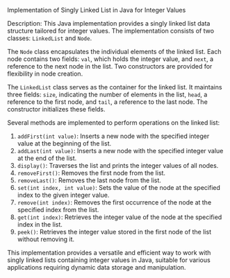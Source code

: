 Implementation of Singly Linked List in Java for Integer Values

Description:
This Java implementation provides a singly linked list data structure tailored for integer values. The implementation consists of two classes: `LinkedList` and `Node`. 

The `Node` class encapsulates the individual elements of the linked list. Each node contains two fields: `val`, which holds the integer value, and `next`, a reference to the next node in the list. Two constructors are provided for flexibility in node creation.

The `LinkedList` class serves as the container for the linked list. It maintains three fields: `size`, indicating the number of elements in the list, `head`, a reference to the first node, and `tail`, a reference to the last node. The constructor initializes these fields.

Several methods are implemented to perform operations on the linked list:

1. `addFirst(int value)`: Inserts a new node with the specified integer value at the beginning of the list.
2. `addLast(int value)`: Inserts a new node with the specified integer value at the end of the list.
3. `display()`: Traverses the list and prints the integer values of all nodes.
4. `removeFirst()`: Removes the first node from the list.
5. `removeLast()`: Removes the last node from the list.
6. `set(int index, int value)`: Sets the value of the node at the specified index to the given integer value.
7. `remove(int index)`: Removes the first occurrence of the node at the specified index from the list.
8. `get(int index)`: Retrieves the integer value of the node at the specified index in the list.
9. `peek()`: Retrieves the integer value stored in the first node of the list without removing it.

This implementation provides a versatile and efficient way to work with singly linked lists containing integer values in Java, suitable for various applications requiring dynamic data storage and manipulation.
